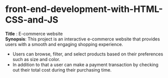 # front-end-development-with-HTML-CSS-and-JS

**Title** :  E-commerce website <br>
 **Synopsis**: This project is an interactive e-commerce website that provides users with a smooth and engaging shopping experience.<br>
 + Users can browse, filter, and select products based on their preferences such as size and color.<br>
 + In addition to that a user can make a payment transaction by checking out their total cost during their purchasing time.<br>
 
